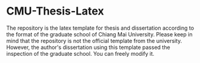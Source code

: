 # CMU-Thesis-Latex
 The repository is the latex template for thesis and dissertation according to the format of the graduate school of Chiang Mai University. Please keep in mind that the repository is not the official template from the university. However, the author's dissertation using this template passed the inspection of the graduate school. You can freely modify it.  
